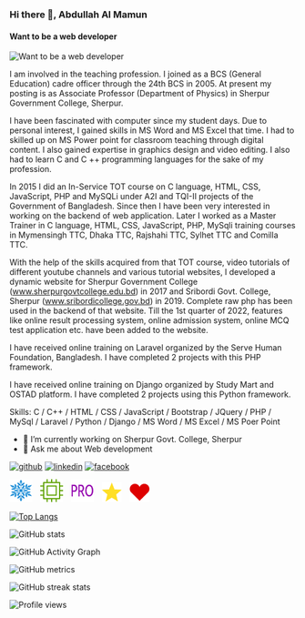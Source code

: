 ### Hi there 👋, Abdullah Al Mamun
#### Want to be a web developer
![Want to be a web developer](https://scontent.fdac68-1.fna.fbcdn.net/v/t1.6435-9/39079243_2222743211292676_8165361265015783424_n.jpg?stp=dst-jpg_s960x960&_nc_cat=110&ccb=1-5&_nc_sid=e3f864&_nc_eui2=AeEIsbp2dFUuToEwHVxRICiW4nkqZrL3uKrieSpmsve4qsatYRJNEtTVcl_fhKGSIkTSSpcK0QPbU8LSRCbI2OtO&_nc_ohc=EPHEW48bvMUAX_TAPoN&_nc_ht=scontent.fdac68-1.fna&oh=00_AT-rhTLriE7Rqwr-BfOGegXCBWlCeoghT-37L_zonUCqlA&oe=6247C993)

I am involved in the teaching profession. I joined as a BCS (General Education) cadre officer through the 24th BCS in 2005. At present my posting is as Associate Professor (Department of Physics) in Sherpur Government College, Sherpur.

I have been fascinated with computer since my student days. Due to personal interest, I gained skills in MS Word and MS Excel that time. I had to skilled up on MS Power point for classroom teaching through digital content. I also gained expertise in graphics design and video editing. I also had to learn C and C ++ programming languages for the sake of my profession.

In 2015 I did an In-Service TOT course on C language, HTML, CSS, JavaScript, PHP and MySQLi under A2I and TQI-II projects of the Government of Bangladesh. Since then I have been very interested in working on the backend of web application. Later I worked as a Master Trainer in C language, HTML, CSS, JavaScript, PHP, MySqli training courses in Mymensingh TTC, Dhaka TTC, Rajshahi TTC, Sylhet TTC and Comilla TTC.

With the help of the skills acquired from that TOT course, video tutorials of different youtube channels and various tutorial websites, I developed a dynamic website for Sherpur Government College (www.sherpurgovtcollege.edu.bd) in 2017 and Sribordi Govt. College, Sherpur (www.sribordicollege.gov.bd) in 2019. Complete raw php has been used in the backend of that website. Till the 1st quarter of 2022, features like online result processing system, online admission system, online MCQ test application etc. have been added to the website.

I have received online training on Laravel organized by the Serve Human Foundation, Bangladesh. I have completed 2 projects with this PHP framework.

I have received online training on Django organized by Study Mart and OSTAD platform. I have completed 2 projects using this Python framework.


Skills: C / C++ / HTML / CSS / JavaScript / Bootstrap / JQuery / PHP / MySql / Laravel / Python / Django / MS Word / MS Excel / MS Poer Point

- 🔭 I’m currently working on Sherpur Govt. College, Sherpur  
- 💬 Ask me about Web development 


[<img src='https://cdn.jsdelivr.net/npm/simple-icons@3.0.1/icons/github.svg' alt='github' height='40'>](https://github.com/almamun76)  [<img src='https://cdn.jsdelivr.net/npm/simple-icons@3.0.1/icons/linkedin.svg' alt='linkedin' height='40'>](https://www.linkedin.com/in/almamun76/)  [<img src='https://cdn.jsdelivr.net/npm/simple-icons@3.0.1/icons/facebook.svg' alt='facebook' height='40'>](https://www.facebook.com/almamun1976)  

<a href='https://archiveprogram.github.com/'><img src='https://raw.githubusercontent.com/acervenky/animated-github-badges/master/assets/acbadge.gif' width='40' height='40'></a> <a href='https://docs.github.com/en/developers'><img src='https://raw.githubusercontent.com/acervenky/animated-github-badges/master/assets/devbadge.gif' width='40' height='40'></a> <a href='https://github.com/pricing'><img src='https://raw.githubusercontent.com/acervenky/animated-github-badges/master/assets/pro.gif' width='40' height='40'></a> <a href='https://stars.github.com/'><img src='https://raw.githubusercontent.com/acervenky/animated-github-badges/master/assets/starbadge.gif' width='35' height='35'></a> <a href='https://docs.github.com/en/github/supporting-the-open-source-community-with-github-sponsors'><img src='https://raw.githubusercontent.com/acervenky/animated-github-badges/master/assets/sponsorbadge.gif' width='35' height='35'></a> 

[![Top Langs](https://github-readme-stats.vercel.app/api/top-langs/?username=almamun76)](https://github.com/anuraghazra/github-readme-stats)

![GitHub stats](https://github-readme-stats.vercel.app/api?username=almamun76&show_icons=true&count_private=true)  

![GitHub Activity Graph](https://activity-graph.herokuapp.com/graph?username=almamun76)  

![GitHub metrics](https://metrics.lecoq.io/almamun76)  

![GitHub streak stats](https://github-readme-streak-stats.herokuapp.com/?user=almamun76)  

![Profile views](https://gpvc.arturio.dev/almamun76)  
